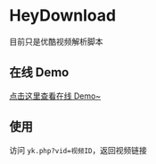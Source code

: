 # HeyDownload
目前只是优酷视频解析脚本  

## 在线 Demo
[点击这里查看在线 Demo~](http://qwq233.tk/demos/ykvid/)

## 使用
访问 `yk.php?vid=视频ID`，返回视频链接